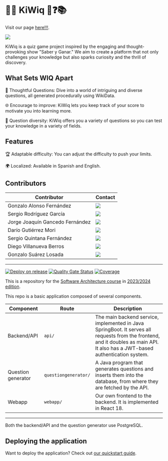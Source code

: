 # 🧠🤔 KiWiq 🥝❓📚
Visit our page [here!!!](http://kiwiq.run.place/).

![](https://github.com/Arquisoft/wiq_en2b/blob/readme/add_qr_code/docs/images/KiWiQ_QR_code_small_300x300.png)

KiWiq is a quiz game project inspired by the engaging and thought-provoking show "Saber y Ganar." 
We aim to create a platform that not only challenges your knowledge but also sparks curiosity and the thrill of discovery.


## What Sets WIQ Apart
🤔 Thoughtful Questions: Dive into a world of intriguing and diverse questions, all generated procedurally using WikiData.

🌐 Encourage to improve: KiWiq lets you keep track of your score to motivate you into learning more.

🔣 Question diversity: KiWiq offers you a variety of questions so you can test your knowledge in a variety of fields.

## Features
🏆 Adaptable  difficulty: You can adjust the difficulty to push your limits.

🌍 Localized: Available in Spanish and English.

## Contributors
Contributor | Contact
-- | -- 
Gonzalo Alonso Fernández | <a href="https://github.com/gony02"><img src="https://img.shields.io/badge/UO282104-Gonzalo Alonso-red"></a>
Sergio Rodríguez García | <a href="https://github.com/sergiorodriguezgarcia"><img src="https://img.shields.io/badge/UO282598-Sergio Rodríguez-orange"></a>
Jorge Joaquín Gancedo Fernández | <a href="https://github.com/jjgancfer"><img src="https://img.shields.io/badge/UO282161-Jorge Joaquín Gancedo-yellow"></a>
Darío Gutiérrez Mori | <a href="https://github.com/Toto-hitori"><img src="https://img.shields.io/badge/UO282435-Darío Gutiérrez-green"></a>
Sergio Quintana Fernández | <a href="https://github.com/sergioqfeg1"><img src="https://img.shields.io/badge/UO288090-Sergio Quintana-cyan"></a>
Diego Villanueva Berros | <a href="https://github.com/UO283615"><img src="https://img.shields.io/badge/UO283615-Diego Villanueva-blue"></a>
Gonzalo Suárez Losada | <a href="https://github.com/uo283928"><img src="https://img.shields.io/badge/UO283928-Gonzalo Suárez-pink"></a>
    
***


[![Deploy on release](https://github.com/Arquisoft/wiq_en2b/actions/workflows/release.yml/badge.svg)](https://github.com/Arquisoft/wiq_en2b/actions/workflows/release.yml)
[![Quality Gate Status](https://sonarcloud.io/api/project_badges/measure?project=Arquisoft_wiq_en2b&metric=alert_status)](https://sonarcloud.io/summary/new_code?id=Arquisoft_wiq_en2b)
[![Coverage](https://sonarcloud.io/api/project_badges/measure?project=Arquisoft_wiq_en2b&metric=coverage)](https://sonarcloud.io/summary/new_code?id=Arquisoft_wiq_en2b)

This is a repository for the [Software Architecture course](http://arquisoft.github.io/) in [2023/2024 edition](https://arquisoft.github.io/course2324.html).

This repo is a basic application composed of several components.

Component | Route | Description
-- | -- | --
Backend/API | `api/` | The main backend service, implemented in Java SpringBoot. It serves all requests from the frontend, and it doubles as main API. It also has a JWT-based authentication system.
Question generator | `questiongenerator/` | A Java program that generates questions and inserts them into the database, from where they are fetched by the API.
Webapp | `webapp/` | Our own frontend to the backend. It is implemented in React 18.
    
***

Both the backend/API and the question generator use PostgreSQL.

## Deploying the application

Want to deploy the application? Check out [our quickstart guide](./Quickstart.md).
